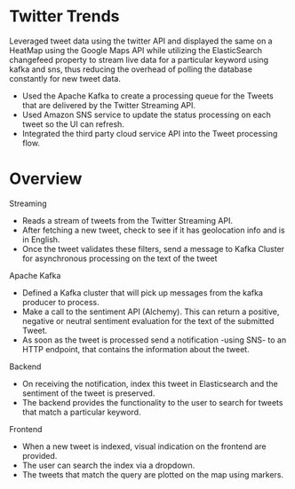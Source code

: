 # Twitter Trends

Leveraged tweet data using the twitter API and displayed the same on a HeatMap using the Google Maps API while utilizing the ElasticSearch changefeed property to stream live data for a particular keyword using kafka and sns, thus reducing the overhead of polling the database constantly for new tweet data.

* Used the Apache Kafka to create a processing queue for the Tweets that are delivered by the Twitter Streaming API.
* Used Amazon SNS service to update the status processing on each tweet so the UI can refresh.
* Integrated the third party cloud service API into the Tweet processing flow.

Overview
=======

Streaming

* Reads a stream of tweets from the Twitter Streaming API.
* After fetching a new tweet, check to see if it has geolocation info and is in English.
* Once the tweet validates these filters, send a message to Kafka Cluster for asynchronous processing on the text of the tweet

Apache Kafka

* Defined a Kafka cluster that will pick up messages from the kafka producer to process. 
* Make a call to the sentiment API (Alchemy). This can return a positive, negative or neutral sentiment evaluation for the text of the submitted Tweet.
* As soon as the tweet is processed send a notification -using SNS- to an HTTP endpoint, that contains the information about the tweet.

Backend

* On receiving the notification, index this tweet in Elasticsearch and the sentiment of the tweet is preserved.
* The backend provides the functionality to the user to search for tweets that match a particular keyword. 

Frontend

* When a new tweet is indexed, visual indication on the frontend are provided. 
* The user can search the index via a dropdown.
* The tweets that match the query are plotted on the map using markers.

